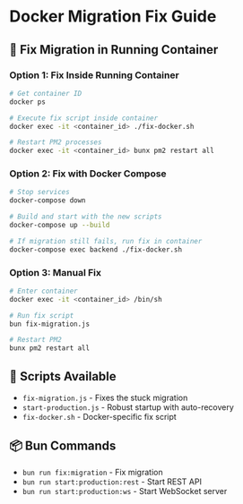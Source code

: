 # Docker Migration Fix Guide

## 🐳 Fix Migration in Running Container

### Option 1: Fix Inside Running Container

```bash
# Get container ID
docker ps

# Execute fix script inside container
docker exec -it <container_id> ./fix-docker.sh

# Restart PM2 processes
docker exec -it <container_id> bunx pm2 restart all
```

### Option 2: Fix with Docker Compose

```bash
# Stop services
docker-compose down

# Build and start with the new scripts
docker-compose up --build

# If migration still fails, run fix in container
docker-compose exec backend ./fix-docker.sh
```

### Option 3: Manual Fix

```bash
# Enter container
docker exec -it <container_id> /bin/sh

# Run fix script
bun fix-migration.js

# Restart PM2
bunx pm2 restart all
```

## 🚀 Scripts Available

- `fix-migration.js` - Fixes the stuck migration
- `start-production.js` - Robust startup with auto-recovery
- `fix-docker.sh` - Docker-specific fix script

## 📦 Bun Commands

- `bun run fix:migration` - Fix migration
- `bun run start:production:rest` - Start REST API
- `bun run start:production:ws` - Start WebSocket server
